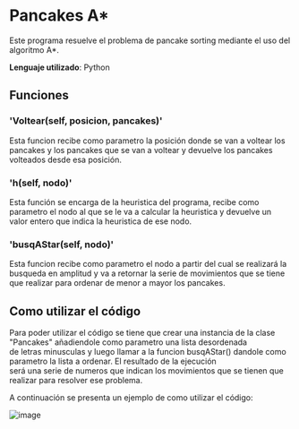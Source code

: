 # Pancakes A*

Este programa resuelve el problema de pancake sorting mediante el uso del algoritmo A*.

**Lenguaje utilizado**: Python

## Funciones

 ### **'Voltear(self, posicion, pancakes)'**
Esta funcion recibe como parametro la posición donde se van a voltear los pancakes y los pancakes que se van a voltear y devuelve los pancakes volteados desde esa posición.

### **'h(self, nodo)'**
Esta función se encarga de la heuristica del programa, recibe como parametro el nodo al que se le va a calcular la heuristica y devuelve un valor entero que indica la heuristica de ese nodo.

 ### **'busqAStar(self, nodo)'**
 Esta funcion recibe como parametro el nodo a partir del cual se realizará la busqueda en amplitud y va a retornar la serie de movimientos que se tiene que realizar para ordenar de menor a mayor los pancakes.
 
 ## Como utilizar el código
Para poder utilizar el código se tiene que crear una instancia de la clase "Pancakes" añadiendole como parametro una lista desordenada  
de letras minusculas y luego llamar a la funcion busqAStar() dandole como parametro la lista a ordenar. El resultado de la ejecución  
será una serie de numeros que indican los movimientos que se tienen que realizar para resolver ese problema.
 
A continuación se presenta un ejemplo de como utilizar el código:

![image](https://user-images.githubusercontent.com/125157604/229012805-1c729ca9-d48b-4da7-971f-47c99e621102.png)
